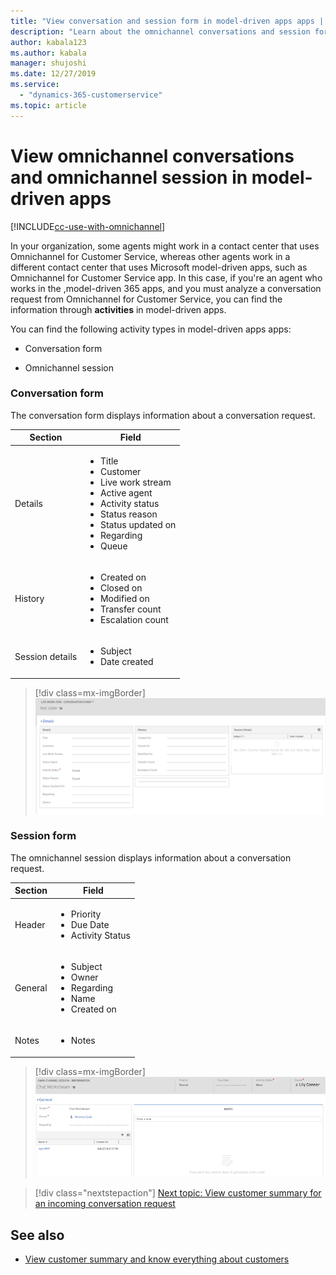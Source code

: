 ```yaml
---
title: "View conversation and session form in model-driven apps apps | MicrosoftDocs"
description: "Learn about the omnichannel conversations and session forms that users (agents and supervisors) who are not part of can Omnichannel for Customer Service can under the Activities in model-driven apps apps."
author: kabala123
ms.author: kabala
manager: shujoshi
ms.date: 12/27/2019
ms.service: 
  - "dynamics-365-customerservice"
ms.topic: article
---
```

# View omnichannel conversations and omnichannel session in model-driven apps

[!INCLUDE[cc-use-with-omnichannel](../../../includes/cc-use-with-omnichannel.md)]

In your organization, some agents might work in a contact center that uses Omnichannel for Customer Service, whereas other agents work in a different contact center that uses Microsoft model-driven apps, such as Omnichannel for Customer Service app. In this case, if you're an agent who works in the ,model-driven 365 apps, and you must analyze a conversation request from Omnichannel for Customer Service, you can find the information through **activities** in model-driven apps.

You can find the following activity types in model-driven apps apps:

 - Conversation form

 - Omnichannel session

### Conversation form

The conversation form displays information about a conversation request.

| Section         | Field            |
|-----------------|-------------------|
| Details         | <ul> <li>Title</li> <li>Customer</li> <li>Live work stream</li> <li>Active agent</li>  <li>Activity status</li> <li>Status reason</li> <li>Status updated on</li> <li>Regarding</li> <li>Queue</li> </ul> |
| History         | <ul> <li>Created on</li> <li>Closed on</li> <li>Modified on</li> <li>Transfer count</li> <li>Escalation count</li> </ul> |
| Session details | <ul> <li>Subject</li> <li>Date created</li> </ul> |

> [!div class=mx-imgBorder]
> ![omnichannel conversation form](../../media/oc-crm-conversation-form.png "omnichannel conversation form")  

### Session form

The omnichannel session displays information about a conversation request.

| Section | Field           |
|---------|-----------------|
| Header  | <ul> <li>Priority</li> <li>Due Date</li> <li>Activity Status</li> </ul> |
| General | <ul> <li>Subject</li> <li>Owner</li> <li>Regarding</li> <li>Name</li> <li>Created on</li> </ul>|
| Notes   | <ul> <li>Notes</li> </ul> |

> [!div class=mx-imgBorder]
> ![omnichannel session form](../../media/oc-crm-omni-channel-session-form.png "Omnichannel session form") 

> [!div class="nextstepaction"]
> [Next topic: View customer summary for an incoming conversation request](view-customer-summary-incoming-conversation-request.md)

## See also

- [View customer summary and know everything about customers](customer-summary.md)
